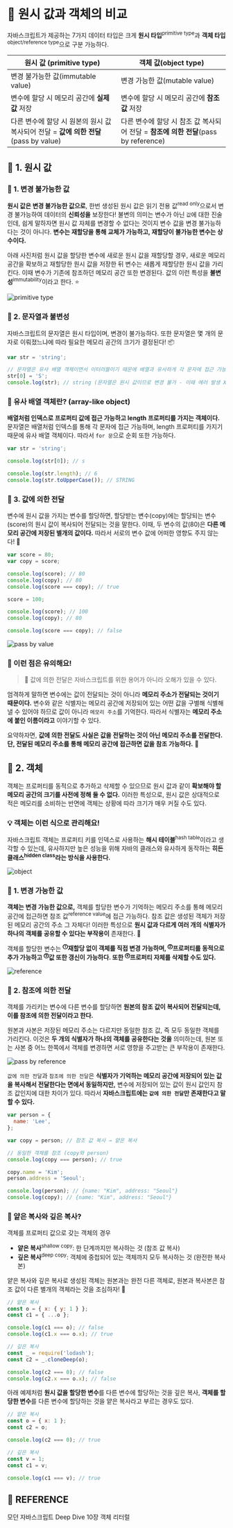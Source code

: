 # 🚀 원시 값과 객체의 비교

자바스크립트가 제공하는 7가지 데이터 타입은 크게 **원시 타입**<sup>primitive type</sup>과 **객체 타입**<sup>object/reference type</sup>으로 구분 가능하다.

| 원시 값 (primitive type)                                                             | 객체 값(object type)                                                                |
| ------------------------------------------------------------------------------------ | ----------------------------------------------------------------------------------- |
| 변경 불가능한 값(immutable value)                                                    | 변경 가능한 값(mutable value)                                                       |
| 변수에 할당 시 메모리 공간에 **실제 값** 저장                                        | 변수에 할당 시 메모리 공간에 **참조 값** 저장                                       |
| 다른 변수에 할당 시 원본의 원시 값 복사되어 전달 = **값에 의한 전달**(pass by value) | 다른 변수에 할당 시 참조 값 복사되어 전달 = **참조에 의한 전달**(pass by reference) |

## 🔎 1. 원시 값

### 💬 1. 변경 불가능한 값

**원시 값은 변경 불가능한 값으로**, 한번 생성된 원시 값은 읽기 전용 값<sup>read only</sup>으로서 변경 불가능하여 데이터의 **신뢰성을** 보장한다! 불변의 의미는 변수가 아닌 `값`에 대한 진술인데, 쉽게 말하자면 원시 값 자체를 변경할 수 없다는 것이지 변수 값을 변경 불가능하다는 것이 아니다. **변수는 재할당을 통해 교체가 가능하고, 재할당이 불가능한 변수는 상수이다.**

아래 사진처럼 원시 값을 할당한 변수에 새로운 원시 값을 재할당할 경우, 새로운 메모리 공간을 확보하고 재할당한 원시 값을 저장한 뒤 변수는 새롭게 재할당한 원시 값을 가리킨다. 이때 변수가 기존에 참조하던 메모리 공간 또한 변경된다. 값의 이런 특성을 **불변성**<sup>immutability</sup>이라고 한다. ⭐️

![primitive type](https://velog.velcdn.com/images/choijungp/post/49c0bec3-cde0-41e5-b732-744c5b2b8f26/image.png)

### 💬 2. 문자열과 불변성

자바스크립트의 문자열은 원시 타입이며, 변경이 불가능하다. 또한 문자열은 몇 개의 문자로 이뤄졌느냐에 따라 필요한 메모리 공간의 크기가 결정된다! 📦

```javascript
var str = 'string';

// 문자열은 유사 배열 객체이면서 이터러블이기 때문에 배열과 유사하게 각 문자에 접근 가능
str[0] = 'S';
console.log(str); // string (문자열은 원시 값이므로 변경 불가 - 이때 에러 발생 X)
```

### 🧐 유사 배열 객체란? (array-like object)

**배열처럼 인덱스로 프로퍼티 값에 접근 가능하고 length 프로퍼티를 가지는 객체이다.** 문자열은 배열처럼 인덱스를 통해 각 문자에 접근 가능하며, length 프로퍼티를 가지기 때문에 유사 배열 객체이다. 따라서 `for 문`으로 순회 또한 가능하다.

```javascript
var str = 'string';

console.log(str[0]); // s

console.log(str.length); // 6
console.log(str.toUpperCase()); // STRING
```

### 💬 3. 값에 의한 전달

변수에 원시 값을 가지는 변수를 할당하면, 할당받는 변수(copy)에는 할당되는 변수(score)의 원시 값이 복사되어 전달되는 것을 말한다. 이때, 두 변수의 값(80)은 **다른 메모리 공간에 저장된 별개의 값이다.** 따라서 서로의 변수 값에 어떠한 영향도 주지 않는다! 🚨

```javascript
var score = 80;
var copy = score;

console.log(score); // 80
console.log(copy); // 80
console.log(score === copy); // true

score = 100;

console.log(score); // 100
console.log(copy); // 80

console.log(score === copy); // false
```

![pass by value](https://velog.velcdn.com/images/oh930428/post/2863e7a5-4c1b-48cd-a11b-68b44575e381/image.png)

### 🧐 이런 점은 유의해요!

> 🚨 값에 의한 전달은 자바스크립트를 위한 용어가 아니라 오해가 있을 수 있다.

엄격하게 말하면 변수에는 값이 전달되는 것이 아니라 **메모리 주소가 전달되는 것이기 때문이다.** 변수와 같은 식별자는 메모리 공간에 저장되어 있는 어떤 값을 구별해 식별해 낼 수 있어야 하므로 값이 아니라 `메모리 주소`를 기억한다. 따라서 식별자는 **메모리 주소에 붙인 이름이라고** 이야기할 수 있다.

요약하자면, **값에 의한 전달도 사실은 값을 전달하는 것이 아닌 메모리 주소를 전달한다. 단, 전달된 메모리 주소를 통해 메모리 공간에 접근하면 값을 참조 가능하다.** 👀

## 🔎 2. 객체

객체는 프로퍼티를 동적으로 추가하고 삭제할 수 있으므로 원시 값과 같이 **확보해야 할 메모리 공간의 크기를 사전에 정해 둘 수 없다.** 이러한 특성으로, 원시 값은 상대적으로 적은 메모리를 소비하는 반면에 객체는 상황에 따라 크기가 매우 커질 수도 있다.

### 💡 객체는 이런 식으로 관리해요!

자바스크립트 객체는 프로퍼티 키를 인덱스로 사용하는 **해시 테이블**<sup>hash table</sup>이라고 생각할 수 있는데, 유사하지만 높은 성능을 위해 자바의 클래스와 유사하게 동작하는 **히든 클래스<sup>hidden class</sup>라는 방식을 사용한다.**

![object](https://velog.velcdn.com/images/oh930428/post/fbf73e7a-5efc-44f0-8141-633126792fb4/image.png)

### 💬 1. 변경 가능한 값

**객체는 변경 가능한 값으로,** 객체를 할당한 변수가 기억하는 메모리 주소를 통해 메모리 공간에 접근하면 참조 값<sup>reference value</sup>에 접근 가능하다. 참조 값은 생성된 객체가 저장된 메모리 공간의 주소 그 자체다! 이러한 특성으로 **원시 값과 다르게 여러 개의 식별자가 하나의 객체를 공유할 수 있다는 부작용이** 존재한다. 🚨

객체를 할당한 변수는 **<sup>⓵</sup>재할당 없이 객체를 직접 변경 가능하며, <sup>⓶</sup>프로퍼티를 동적으로 추가 가능하고 <sup>⓷</sup>값 또한 갱신이 가능하다. 또한 <sup>⓸</sup>프로퍼티 자체를 삭제할 수도 있다.**

![reference](https://velog.velcdn.com/images/n-u-002/post/0c81febe-d221-497c-ae7a-f0fed07940b7/image.jpg)

### 💬 2. 참조에 의한 전달

객체를 가리키는 변수에 다른 변수를 할당하면 **원본의 참조 값이 복사되어 전달되는데, 이를 참조에 의한 전달이라고 한다.**

원본과 사본은 저장된 메모리 주소는 다르지만 동일한 참조 값, 즉 모두 동일한 객체를 가리킨다. 이것은 **두 개의 식별자가 하나의 객체를 공유한다는 것을** 의미하는데, 원본 또는 사본 중 어느 한쪽에서 객체를 변경하면 서로 영향을 주고받는 큰 부작용이 존재한다.

![pass by reference](https://user-images.githubusercontent.com/77482972/203547734-a208d04a-0543-464e-91a9-d7621abe8e2e.png)

`값에 의한 전달`과 `참조에 의한 전달`은 **식별자가 기억하는 메모리 공간에 저장되어 있는 값을 복사해서 전달한다는 면에서 동일하지만,** 변수에 저장되어 있는 값이 원시 값인지 참조 값인지에 대한 차이가 있다. 따라서 **자바스크립트에는 `값에 의한 전달`만 존재한다고 말할 수 있다.**

```javascript
var person = {
  name: 'Lee',
};

var copy = person; // 참조 값 복사 → 얕은 복사

// 동일한 객체를 참조 (copy와 person)
console.log(copy === person); // true

copy.name = 'Kim';
person.address = 'Seoul';

console.log(person); // {name: "Kim", address: "Seoul"}
console.log(copy); // {name: "Kim", address: "Seoul"}
```

### 👀 얕은 복사와 깊은 복사?

객체를 프로퍼티 값으로 갖는 객체의 경우

- **얕은 복사**<sup>shallow copy</sup>: 한 단계까지만 복사하는 것 (참조 값 복사)
- **깊은 복사**<sup>deep copy</sup>: 객체에 중첩되어 있는 객체까지 모두 복사하는 것 (완전한 복사본)

얕은 복사와 깊은 복사로 생성된 객체는 원본과는 완전 다른 객체로, 원본과 복사본은 참조 값이 다른 별개의 객체라는 것을 조심하자! 🚨

```javascript
// 얕은 복사
const o = { x: { y: 1 } };
const c1 = { ...o };

console.log(c1 === o); // false
console.log(c1.x === o.x); // true

// 깊은 복사
const _ = require('lodash');
const c2 = _.cloneDeep(o);

console.log(c2 === 0); // false
console.log(c2.x === o.x); // false
```

아래 예제처럼 **원시 값을 할당한 변수**를 다른 변수에 할당하는 것을 깊은 복사, **객체를 할당한 변수**를 다른 변수에 할당하는 것을 얕은 복사라고 부르는 경우도 있다.

```javascript
// 얕은 복사
const o = { x: 1 };
const c2 = o;

console.log(c2 === 0); // true

// 깊은 복사
const v = 1;
const c1 = v;

console.log(c1 === v); // true
```

## 👀 REFERENCE

모던 자바스크립트 Deep Dive 10장 객체 리터럴
